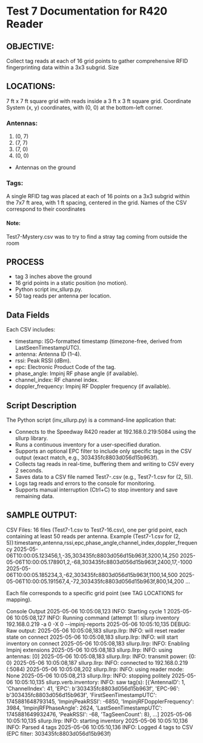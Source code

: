 # Test 7 Documentation for R420 Reader

## OBJECTIVE:
Collect tag reads at each of 16 grid points to gather comprehensive RFID fingerprinting data within a 3x3 subgrid.
Size

## LOCATIONS:
7 ft x 7 ft square grid with reads inside a 3 ft x 3 ft square grid.
Coordinate System
(x, y) coordinates, with (0, 0) at the bottom-left corner.

### Antennas:
1. (0, 7)
2. (7, 7)
3. (7, 0)
4. (0, 0)
- Antennas on the ground

### Tags:
A single RFID tag was placed at each of 16 points on a 3x3 subgrid within the 7x7 ft area, with 1 ft spacing, centered in the grid. 
Names of the CSV correspond to their coordinates

#### Note:
Test7-Mystery.csv was to try to find a stray tag coming from outside the room

## PROCESS
- tag 3 inches above the ground
- 16 grid points in a static position (no motion).
- Python script inv_sllurp.py.
- 50 tag reads per antenna per location.

## Data Fields
Each CSV includes:

- timestamp: ISO-formatted timestamp (timezone-free, derived from LastSeenTimestampUTC).
- antenna: Antenna ID (1–4).
- rssi: Peak RSSI (dBm).
- epc: Electronic Product Code of the tag.
- phase_angle: Impinj RF phase angle (if available).
- channel_index: RF channel index.
- doppler_frequency: Impinj RF Doppler frequency (if available).

## Script Description
The Python script (inv_sllurp.py) is a command-line application that:
- Connects to the Speedway R420 reader at 192.168.0.219:5084 using the sllurp library.
- Runs a continuous inventory for a user-specified duration.
- Supports an optional EPC filter to include only specific tags in the CSV output (exact match, e.g., 303435fc8803d056d15b963f).
- Collects tag reads in real-time, buffering them and writing to CSV every 2 seconds.
- Saves data to a CSV file named Test7-.csv (e.g., Test7-1.csv for (2, 5)).
- Logs tag reads and errors to the console for monitoring.
- Supports manual interruption (Ctrl+C) to stop inventory and save remaining data.

## SAMPLE OUTPUT:

CSV Files: 16 files (Test7-1.csv to Test7-16.csv), one per grid point, each containing at least 50 reads per antenna.
Example (Test7-1.csv for (2, 5)):timestamp,antenna,rssi,epc,phase_angle,channel_index,doppler_frequency
2025-05-06T10:00:05.123456,1,-35,303435fc8803d056d15b963f,3200,14,250
2025-05-06T10:00:05.178901,2,-68,303435fc8803d056d15b963f,2400,17,-1000
2025-05-06T10:00:05.185234,3,-62,303435fc8803d056d15b963f,1100,14,500
2025-05-06T10:00:05.191567,4,-72,303435fc8803d056d15b963f,800,14,200
...


Each file corresponds to a specific grid point (see TAG LOCATIONS for mapping).

Console Output
2025-05-06 10:05:08,123 INFO: Starting cycle 1
2025-05-06 10:05:08,127 INFO: Running command (attempt 1): sllurp inventory 192.168.0.219 -a 0 -X 0 --impinj-reports
2025-05-06 10:05:10,135 DEBUG: Raw output: 2025-05-06 10:05:08,183 sllurp.llrp: INFO: will reset reader state on connect
2025-05-06 10:05:08,183 sllurp.llrp: INFO: will start inventory on connect
2025-05-06 10:05:08,183 sllurp.llrp: INFO: Enabling Impinj extensions
2025-05-06 10:05:08,183 sllurp.llrp: INFO: using antennas: [0]
2025-05-06 10:05:08,183 sllurp.llrp: INFO: transmit power: {0: 0}
2025-05-06 10:05:08,187 sllurp.llrp: INFO: connected to 192.168.0.219 (:5084)
2025-05-06 10:05:08,202 sllurp.llrp: INFO: using reader mode: None
2025-05-06 10:05:08,213 sllurp.llrp: INFO: stopping politely
2025-05-06 10:05:10,135 sllurp.verb.inventory: INFO: saw tag(s): [{'AntennaID': 1, 'ChannelIndex': 41, 'EPC': b'303435fc8803d056d15b963f', 'EPC-96': b'303435fc8803d056d15b963f', 'FirstSeenTimestampUTC': 1745881648793145, 'ImpinjPeakRSSI': -6850, 'ImpinjRFDopplerFrequency': 3984, 'ImpinjRFPhaseAngle': 2624, 'LastSeenTimestampUTC': 1745881649932476, 'PeakRSSI': -68, 'TagSeenCount': 8}, ...]
2025-05-06 10:05:10,135 sllurp.llrp: INFO: starting inventory
2025-05-06 10:05:10,136 INFO: Parsed 4 tags
2025-05-06 10:05:10,136 INFO: Logged 4 tags to CSV (EPC filter: 303435fc8803d056d15b963f)
